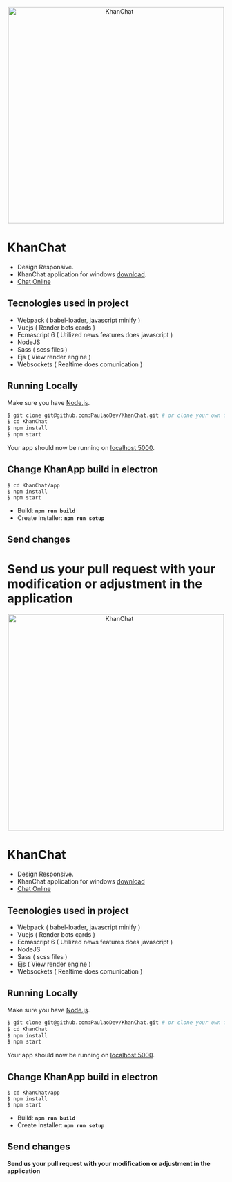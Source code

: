 <p align="center"><img src="https://i.imgur.com/pQmDgjB.png" alt="KhanChat" width="500px"/></p>


# KhanChat

- Design Responsive.
- KhanChat application for windows [download](#).
- <a href="https://bit.ly/khanchat" target="_blank">Chat Online</a>

## Tecnologies used in project

- Webpack ( babel-loader, javascript minify )
- Vuejs ( Render bots cards )
- Ecmascript 6 ( Utilized news features does javascript )
- NodeJS
- Sass ( scss files )
- Ejs ( View render engine )
- Websockets ( Realtime does comunication )

## Running Locally

Make sure you have [Node.js](http://nodejs.org/).

```sh
$ git clone git@github.com:PaulaoDev/KhanChat.git # or clone your own fork
$ cd KhanChat
$ npm install
$ npm start
```

Your app should now be running on [localhost:5000](http://localhost:5000/).

## Change KhanApp build in electron

```
$ cd KhanChat/app
$ npm install
$ npm start
```

- Build: **`npm run build`**
- Create Installer: **`npm run setup`**

## Send changes

**Send us your pull request with your modification or adjustment in the application**
=======
<p align="center"><img src="https://i.imgur.com/Gf4XaXO.png" alt="KhanChat" width="500px"/></p>


# KhanChat

- Design Responsive.
- KhanChat application for windows <a href="http://www.mediafire.com/file/3cjgi87990673el/khanchatInstaller.zip" target="_blank">download</a>
- <a href="https://bit.ly/khanchat" target="_blank">Chat Online</a>

## Tecnologies used in project

- Webpack ( babel-loader, javascript minify )
- Vuejs ( Render bots cards )
- Ecmascript 6 ( Utilized news features does javascript )
- NodeJS
- Sass ( scss files )
- Ejs ( View render engine )
- Websockets ( Realtime does comunication )

## Running Locally

Make sure you have [Node.js](http://nodejs.org/).

```sh
$ git clone git@github.com:PaulaoDev/KhanChat.git # or clone your own fork
$ cd KhanChat
$ npm install
$ npm start
```

Your app should now be running on [localhost:5000](http://localhost:5000/).

## Change KhanApp build in electron

```
$ cd KhanChat/app
$ npm install
$ npm start
```

- Build: **`npm run build`**
- Create Installer: **`npm run setup`**

## Send changes

**Send us your pull request with your modification or adjustment in the application**

